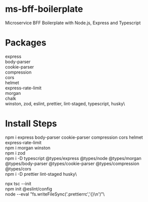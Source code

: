 # ms-bff-boilerplate
Microservice BFF Boilerplate with Node.js, Express and Typescript

# Packages
express\
  body-parser\
  cookie-parser\
  compression\
  cors\
  helmet\
  express-rate-limit\
  morgan\
  chalk\
winston, zod, eslint, prettier, lint-staged, typescript, husky\

# Install Steps

npm i express body-parser cookie-parser compression cors helmet express-rate-limit\
npm i morgan winston\
npm i zod\
npm i -D typescript @types/express @types/node @types/morgan @types/body-parser @types/cookie-parser @types/compression @types/cors\
npm i -D prettier lint-staged husky\

npx tsc --init\
npm init @eslint/config\
node --eval "fs.writeFileSync('.prettierrc','{}\n')"\
